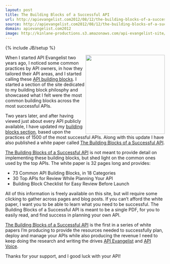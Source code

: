 ```yaml
---
layout: post
title: The Building Blocks of a Successful API
url: http://apievangelist.com2012/08/12/the-building-blocks-of-a-successful-api/
source: http://apievangelist.com2012/08/12/the-building-blocks-of-a-successful-api/
domain: apievangelist.com2012
image: http://kinlane-productions.s3.amazonaws.com/api-evangelist-site/blog/building blocks.jpg
---
```

{% include JB/setup %}<p>
     <a href="https://tinypay.me/~DRCho6h/the-building-blocks-of-a-successful-api-by-kin-lane"><img src="http://kinlane-productions.s3.amazonaws.com/api-evangelist/building%20blocks.jpg"  width="250" align="right" /></a>
</p>
<p>
     When I started API Evangelist two years ago, I noticed some common practices by API owners, in how they tailored their API areas, and I started calling these <a title="API Building Blocks" href="/buildingblocks/">API building blocks</a>. I started a section of the site dedicated to my building block philosphy and showcased what I felt were the most common building blocks across the most successful APIs.
</p>
<p>
     Two years later, and after having viewed just about every API publicly available, I have updated my <a title="building blocks section" href="/buildingblocks/">building blocks section</a>, based upon the practices of 1500 of the most successful APIs. Along with this update I have also published a white paper called <a title="The Building Blocks of a Successful API" href="/the_building_blocks_of_a_successful_api.php">The Building Blocks of a Successful API</a>.
</p>
<p>
     <a title="The Building Blocks of a Successful API" href="/the_building_blocks_of_a_successful_api.php">The Building Blocks of a Successful API</a> is not meant to provide detail on implementing these building blocks, but shed light on the common ones used by the top APIs. The white paper is 32 pages long and provides:
</p>
<ul>
     <li>73 Common API Building Blocks, in 18 Categories
     </li>
     <li>30 Top APIs for Review While Planning Your API
     </li>
     <li>Building Block Checklist for Easy Review Before Launch
     </li>
</ul>
<p>
     All of this information is freely available on this site, but will require some clicking to gather across pages and blog posts. If you can’t afford the white paper, I want you to be able to learn what you need to be successful. The Building Blocks of a Successful API is meant to be a single PDF, for you to easily read, and find success in planning your own API.
</p>
<p>
     <a title="The Building Blocks of a Successful API" href="https://tinypay.me/~DRCho6h/the-building-blocks-of-a-successful-api-by-kin-lane">The Building Blocks of a Successful API</a> is the first in a series of white papers I’m producing to provide the resources needed to successfully plan, deploy and manage your APIs while also producing the revenue I need to keep doing the research and writing the drives <a title="API Evangelist" href="http://apievangelist.com">API Evangelist</a> and <a title="API Voice" href="http://apivoice.com">API Voice</a>.
</p>
<p>
     Thanks for your support, and I good luck with your API!
</p>
